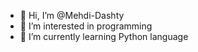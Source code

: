 - 👋 Hi, I’m @Mehdi-Dashty
- 👀 I’m interested in programming 
- 🌱 I’m currently learning Python language

<!---
Mehdi-Rastgar/Mehdi-Rastgar is a ✨ special ✨ repository because its `README.md` (this file) appears on your GitHub profile.
You can click the Preview link to take a look at your changes.
--->
